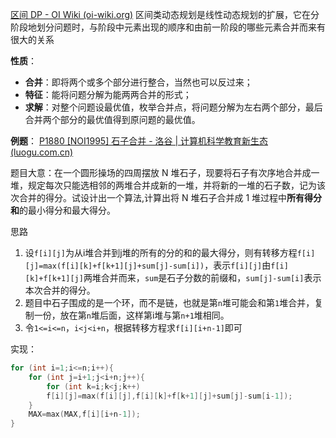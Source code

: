 [区间 DP - OI Wiki (oi-wiki.org)](https://oi-wiki.org/dp/interval/)
区间类动态规划是线性动态规划的扩展，它在分阶段地划分问题时，与阶段中元素出现的顺序和由前一阶段的哪些元素合并而来有很大的关系

**性质**：
- **合并**：即将两个或多个部分进行整合，当然也可以反过来；
- **特征**：能将问题分解为能两两合并的形式；
- **求解**：对整个问题设最优值，枚举合并点，将问题分解为左右两个部分，最后合并两个部分的最优值得到原问题的最优值。




**例题**：
[P1880 [NOI1995] 石子合并 - 洛谷 | 计算机科学教育新生态 (luogu.com.cn)](https://www.luogu.com.cn/problem/P1880)

题目大意：在一个圆形操场的四周摆放 N 堆石子，现要将石子有次序地合并成一堆，规定每次只能选相邻的两堆合并成新的一堆，并将新的一堆的石子数，记为该次合并的得分。试设计出一个算法,计算出将 N 堆石子合并成 1 堆过程中**所有得分和**的最小得分和最大得分。

思路
1. 设`f[i][j]`为从i堆合并到j堆的所有的分的和的最大得分，则有转移方程`f[i][j]=max(f[i][k]+f[k+1][j]+sum[j]-sum[i])`，表示`f[i][j]`由`f[i][k]+f[k+1][j]`两堆合并而来，`sum`是石子分数的前缀和，`sum[j]-sum[i]`表示本次合并的得分。 
2. 题目中石子围成的是一个环，而不是链，也就是第`n`堆可能会和第`1`堆合并，复制一份，放在第`n`堆后面，这样第i堆与第`n+1`堆相同。
3. 令`1<=i<=n`，`i<j<i+n`，根据转移方程求`f[i][i+n-1]`即可

实现：
```cpp
for (int i=1;i<=n;i++){
	for (int j=i+1;j<i+n;j++){
 		for (int k=i;k<j;k++)
		f[i][j]=max(f[i][j],f[i][k]+f[k+1][j]+sum[j]-sum[i-1]);
	}
	MAX=max(MAX,f[i][i+n-1]);
}
```




